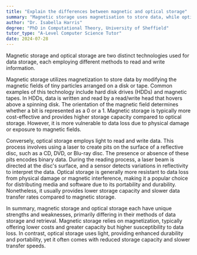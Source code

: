 ```yaml
---
title: "Explain the differences between magnetic and optical storage"
summary: "Magnetic storage uses magnetisation to store data, while optical storage uses light to read and write data."
author: "Dr. Isabella Harris"
degree: "PhD in Computational Theory, University of Sheffield"
tutor_type: "A-Level Computer Science Tutor"
date: 2024-07-28
---
```


Magnetic storage and optical storage are two distinct technologies used for data storage, each employing different methods to read and write information.

Magnetic storage utilizes magnetization to store data by modifying the magnetic fields of tiny particles arranged on a disk or tape. Common examples of this technology include hard disk drives (HDDs) and magnetic tapes. In HDDs, data is written and read by a read/write head that hovers above a spinning disk. The orientation of the magnetic field determines whether a bit is represented as a $0$ or a $1$. Magnetic storage is typically more cost-effective and provides higher storage capacity compared to optical storage. However, it is more vulnerable to data loss due to physical damage or exposure to magnetic fields.

Conversely, optical storage employs light to read and write data. This process involves using a laser to create pits on the surface of a reflective disc, such as a CD, DVD, or Blu-ray disc. The presence or absence of these pits encodes binary data. During the reading process, a laser beam is directed at the disc's surface, and a sensor detects variations in reflectivity to interpret the data. Optical storage is generally more resistant to data loss from physical damage or magnetic interference, making it a popular choice for distributing media and software due to its portability and durability. Nonetheless, it usually provides lower storage capacity and slower data transfer rates compared to magnetic storage.

In summary, magnetic storage and optical storage each have unique strengths and weaknesses, primarily differing in their methods of data storage and retrieval. Magnetic storage relies on magnetization, typically offering lower costs and greater capacity but higher susceptibility to data loss. In contrast, optical storage uses light, providing enhanced durability and portability, yet it often comes with reduced storage capacity and slower transfer speeds.
    